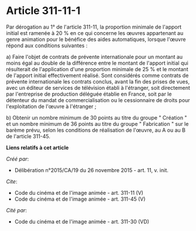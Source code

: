 # Article 311-11-1

Par dérogation au 1° de l'article 311-11, la proportion minimale de l'apport initial est ramenée à 20 % en ce qui concerne
les œuvres appartenant au genre animation pour le bénéfice des aides automatiques, lorsque l'œuvre répond aux conditions
suivantes : 

a) Faire l'objet de contrats de prévente internationale pour un montant au moins égal au double de la différence entre le
montant de l'apport initial qui résulterait de l'application d'une proportion minimale de 25 % et le montant de l'apport
initial effectivement réalisé. Sont considérés comme contrats de prévente internationale les contrats conclus, avant la fin
des prises de vues, avec un éditeur de services de télévision établi à l'étranger, soit directement par l'entreprise de
production déléguée établie en France, soit par le détenteur du mandat de commercialisation ou le cessionnaire de droits pour
l'exploitation de l'œuvre à l'étranger ; 

b) Obtenir un nombre minimum de 30 points au titre du groupe " Création " et un nombre minimum de 36 points au titre du
groupe " Fabrication " sur le barème prévu, selon les conditions de réalisation de l'œuvre, au A ou au B de l'article 311-45.

**Liens relatifs à cet article**

_Créé par_:

  - Délibération n°2015/CA/19 du 26 novembre 2015 - art. 11, v. init.

_Cite_:

  - Code du cinéma et de l'image animée - art. 311-11 (V)
  - Code du cinéma et de l'image animée - art. 311-45 (V)

_Cité par_:

  - Code du cinéma et de l'image animée - art. 311-30 (VD)
